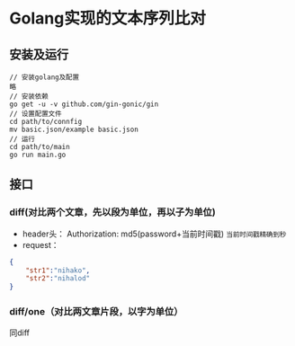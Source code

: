 # Golang实现的文本序列比对

## 安装及运行
```shell
// 安装golang及配置
略
// 安装依赖
go get -u -v github.com/gin-gonic/gin
// 设置配置文件
cd path/to/connfig
mv basic.json/example basic.json
// 运行
cd path/to/main
go run main.go
```

## 接口
### diff(对比两个文章，先以段为单位，再以子为单位)
- header头：
Authorization: md5(password+当前时间戳) `当前时间戳精确到秒`
- request：
```json
{
    "str1":"nihako",
    "str2":"nihalod"
}
```
### diff/one（对比两文章片段，以字为单位）
同diff
